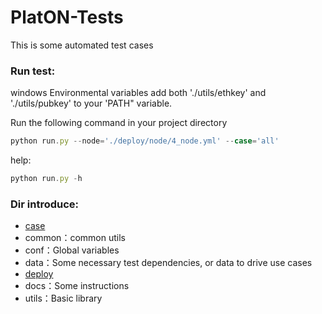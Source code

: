 # PlatON-Tests
This is some automated test cases

### Run test:
windows Environmental variables
add both './utils/ethkey' and './utils/pubkey' to your 'PATH" variable.

Run the following command in your project directory
```js
python run.py --node='./deploy/node/4_node.yml' --case='all'

```
help:
```js
python run.py -h
```


### Dir introduce:
- [case](docs/case_example.md)
- common：common utils
- conf：Global variables
- data：Some necessary test dependencies, or data to drive use cases
- [deploy](docs/deploy.md)
- docs：Some instructions
- utils：Basic library